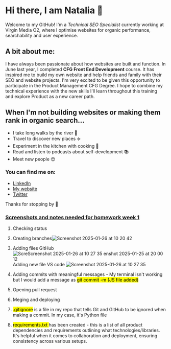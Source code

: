 # Hi there, I am Natalia 🙋

Welcome to my GitHub! I'm a  *Technical SEO Specialist* currently working at Virgin Media O2, where I optimise websites for organic performance, searchability and user experience. 

 ## A bit about me: 

I have always been passionate about how websites are built and function. In June last year, I completed **CFG Front End Development** course. It has inspired me to build my own website and help friends and family with their SEO and website projects. 
I'm very excited to be given this opportunity to participate in the Product Management CFG Degree. I hope to combine my technical experience with the new skills I'll learn throughout this training and explore Product as a new career path. 

 ## When I'm not building websites or making them rank in organic search...
 
- I take long walks by the river 🌊
- Travel to discover new places ✈️
- Experiment in the kitchen with cooking 🥘
- Read and listen to podcasts about self-development 📚
- Meet new people  😊 

### You can find me on: 

+ [LinkedIn](www.linkedin.com/in/natalia-cybulska-ozlav-86695395)
+ [My website](https://www.ncodigital.co.uk)
+ [Twitter](https://x.com/ncybulskaozlav)



Thanks for stopping by  🌸

### <ins> Screenshots and notes needed for homework week 1 </ins>

1. Checking status
2. Creating branches![Screenshot 2025-01-26 at 10 20 42](https://github.com/user-attachments/assets/b05cec5f-5d71-4c6c-968c-b8cd2f1b9efe)
3. Adding files GitHub![Scre![Screenshot 2025-01-26 at 10 27 35](https://github.com/user-attachments/assets/377e4516-e40c-4c01-bf7b-5613f1d92130)
enshot 2025-01-25 at 20 00 12](https://github.com/user-attachments/assets/b6f76641-704d-4fe3-9fc5-06cae80c2e65)
   Adding new file VS code ![Screenshot 2025-01-26 at 10 27 35](https://github.com/user-attachments/assets/5148436a-d57a-428e-9562-2889df76ae82)

5. Adding commits with meaningful messages - My terminal isn't working but I would add a message as <mark>git commit -m (JS file added) </mark> 
6. Opening pull request
7. Meging and deploying


1.  <mark> .gitignore</mark> is a file in my repo that tells Git and GitHub to be ignored when making a commit. In my case, it's Python file
2.  <mark> requirements.txt </mark> has been created - this is a list of all product dependencies and requirements outlining what technologies/libraries. It's helpful when it comes to collaboration and deployment, ensuring consistency across various setups.
